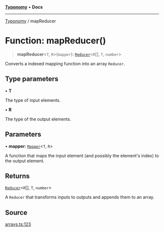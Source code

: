 [**Typonomy**](../README.md) • **Docs**

***

[Typonomy](../globals.md) / mapReducer

# Function: mapReducer()

> **mapReducer**\<`T`, `R`\>(`mapper`): [`Reducer`](../type-aliases/Reducer.md)\<`R`[], `T`, `number`\>

Converts a indexed mapping function into an array `Reducer`.

## Type parameters

• **T**

The type of input elements.

• **R**

The type of the output elements.

## Parameters

• **mapper**: [`Mapper`](../type-aliases/Mapper.md)\<`T`, `R`\>

A function that maps the input element (and possibly the element's index) to the output element.

## Returns

[`Reducer`](../type-aliases/Reducer.md)\<`R`[], `T`, `number`\>

A `Reducer` that transforms inputs to outputs and appends them to an array.

## Source

[arrays.ts:123](https://github.com/softcraft-development/typonomy/blob/1c47fc13034f4e53267c72ada03a418616dc092e/src/arrays.ts#L123)
